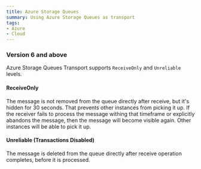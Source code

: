 ```yaml
---
title: Azure Storage Queues
summary: Using Azure Storage Queues as transport
tags:
- Azure
- Cloud
---
```



### Version 6 and above

Azure Storage Queues Transport supports `ReceiveOnly` and `Unreliable` levels.


#### ReceiveOnly

The message is not removed from the queue directly after receive, but it's hidden for 30 seconds. That prevents other instances from picking it up. If the receiver fails to process the message withing that timeframe or explicitly abandons the message, then the message will become visible again. Other instances will be able to pick it up.


#### Unreliable (Transactions Disabled)

The message is deleted from the queue directly after receive operation completes, before it is processed.